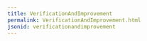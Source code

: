 ```yaml
---
title: VerificationAndImprovement
permalink: VerificationAndImprovement.html
jsonid: verificationandimprovement
---
```

